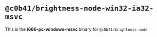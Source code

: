 # `@c0b41/brightness-node-win32-ia32-msvc`

This is the **i686-pc-windows-msvc** binary for `@c0b41/brightness-node`
